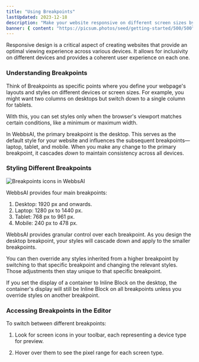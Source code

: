 ```yaml
---
title: "Using Breakpoints"
lastUpdated: 2023-12-18
description: "Make your website responsive on different screen sizes by using different breakpoints"
banner: { content: "https://picsum.photos/seed/getting-started/500/500" }
---
```


Responsive design is a critical aspect of creating websites that provide an optimal viewing experience across various devices. It allows for inclusivity on different devices and provides a coherent user experience on each one.

### Understanding Breakpoints

Think of Breakpoints as specific points where you define your webpage's layouts and styles on different devices or screen sizes. For example, you might want two columns on desktops but switch down to a single column for tablets.

With this, you can set styles only when the browser's viewport matches certain conditions, like a minimum or maximum width.

In WebbsAI, the primary breakpoint is the desktop. This serves as the default style for your website and influences the subsequent breakpoints—laptop, tablet, and mobile. When you make any change to the primary breakpoint, it cascades _down_ to maintain consistency across all devices.

### Styling Different Breakpoints

![Breakpoints icons in WebbsAI](/assets/lessons/getting-started/using-breakpoints/breakpoints-list.png "WebbsAI Breakpoints")

WebbsAI provides four main breakpoints:

1. Desktop: 1920 px and onwards.
2. Laptop: 1280 px to 1440 px.
3. Tablet: 768 px to 961 px.
4. Mobile: 240 px to 478 px.

WebbsAI provides granular control over each breakpoint. As you design the desktop breakpoint, your styles will cascade down and apply to the smaller breakpoints.

You can then override any styles inherited from a higher breakpoint by switching to that specific breakpoint and changing the relevant styles. Those adjustments then stay unique to that specific breakpoint.

If you set the display of a container to Inline Block on the desktop, the container's display will still be Inline Block on all breakpoints unless you override styles on another breakpoint.

### Accessing Breakpoints in the Editor

To switch between different breakpoints:

1. Look for screen icons in your toolbar, each representing a device type for preview.

2. Hover over them to see the pixel range for each screen type.
